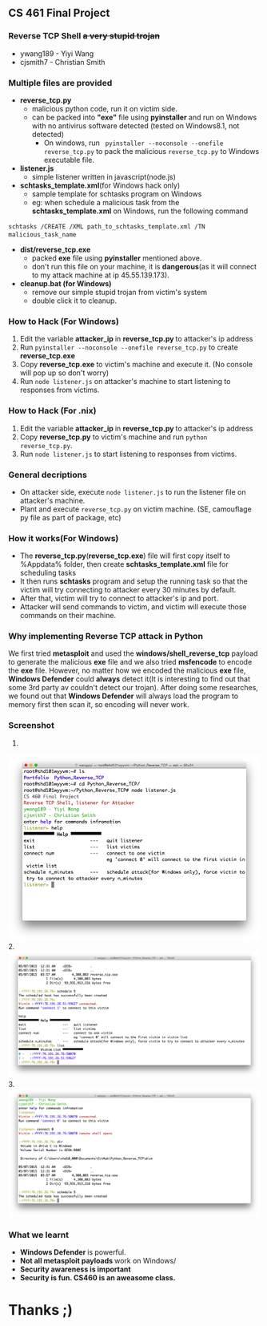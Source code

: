 ## CS 461 Final Project
### Reverse TCP Shell ~~a very stupid trojan~~
- ywang189 - Yiyi Wang
- cjsmith7 - Christian Smith

### Multiple files are provided
- <strong>reverse_tcp.py</strong>
    -  malicious python code, run it on victim side.
    -  can be packed into <strong>"exe"</strong> file using <strong>pyinstaller</strong> and run on Windows with no antivirus software detected (tested on Windows8.1, not detected)
        - On windows, run ``` pyinstaller --noconsole --onefile reverse_tcp.py``` to pack the malicious ```reverse_tcp.py``` to Windows executable file.
- <strong>listener.js</strong>
    - simple listener written in javascript(node.js)
- <strong>schtasks_template.xml</strong>(for Windows hack only)
    - sample template for schtasks program on Windows
    - eg: when schedule a malicious task from the <strong>schtasks_template.xml</strong> on Windows, run the following command
```
schtasks /CREATE /XML path_to_schtasks_template.xml /TN malicious_task_name
```  
- <strong> dist/reverse_tcp.exe </strong>
    - packed <strong>exe</strong> file using <strong>pyinstaller</strong> mentioned above.
    - <storng>don't run</strong> this file on your machine, it is <strong>dangerous</strong>(as it will connect to my attack machine at ip 45.55.139.173).
- <strong>cleanup.bat (for Windows)</strong>
    - remove our simple stupid trojan from victim's system
    - double click it to cleanup.

### How to Hack (For Windows)
1. Edit the variable <strong> attacker_ip  </strong> in <strong> reverse_tcp.py </strong> to attacker's ip address
2. Run ```pyinstaller --noconsole --onefile reverse_tcp.py``` to create <strong>reverse_tcp.exe</strong>
3. Copy <strong>reverse_tcp.exe</strong> to victim's machine and execute it. (No console will pop up so don't worry)
4. Run ```node listener.js``` on attacker's machine to start listening to responses from victims.

### How to Hack (For .nix)
1. Edit the variable <strong> attacker_ip  </strong> in <strong> reverse_tcp.py </strong> to attacker's ip address
3. Copy <strong>reverse_tcp.py</strong> to victim's machine and run ```python reverse_tcp.py```.
4. Run ```node listener.js``` to start listening to responses from victims.


### General decriptions
* On attacker side, execute ```node listener.js``` to run the listener file on attacker's machine.
* Plant and execute ```reverse_tcp.py``` on victim machine. (SE, camouflage py file as part of package, etc)

### How it works(For Windows)
* The <Strong>reverse_tcp.py</strong>(<strong>reverse_tcp.exe</strong>) file will first copy itself to %Appdata% folder, then create <strong>schtasks_template.xml</strong> file for scheduling tasks
* It then runs <strong>schtasks</strong> program and setup the running task so that the victim will try connecting to attacker every 30 minutes by default.
* After that, victim will try to connect to attacker's ip and port.
* Attacker will send commands to victim, and victim will execute those commands on their machine.



### Why implementing Reverse TCP attack in Python
We first tried <strong>metasploit</strong> and used the <strong>windows/shell_reverse_tcp</strong> payload to generate the malicious <strong>exe</strong> file and we also tried <strong>msfencode</strong> to encode the <strong>exe</strong> file. However, no matter how we encoded the malicious <strong>exe</strong> file, <strong>Windows Defender</strong> could <strong>always</strong> detect it(It is interesting to find out that some 3rd party av couldn't detect our trojan). After doing some researches, we found out that <strong>Windows Defender</strong> will always load the program to memory first then scan it, so encoding will never work.

### Screenshot
1.
<img src="screenshot/1.png">  
2.
<img src="screenshot/2.png">  
3.
<img src="screenshot/3.png">

### What we learnt
- <strong> Windows Defender </strong> is powerful.
- <strong> Not all metasploit payloads </strong> work on Windows/
- <strong> Security awareness is important </strong>
- <strong> Security is fun. CS460 is an aweasome class.</strong>

# Thanks ;)
